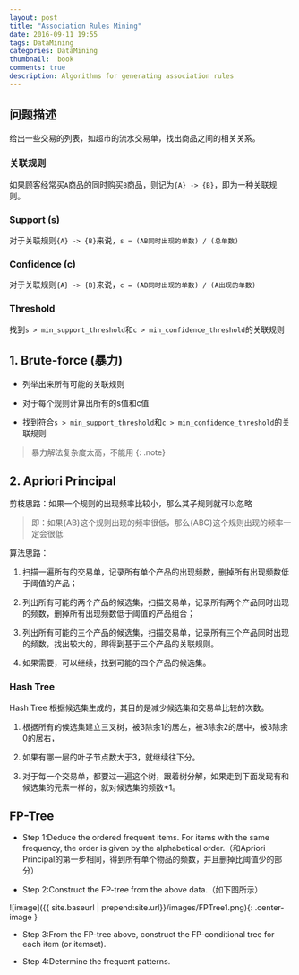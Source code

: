```yaml
---
layout: post
title: "Association Rules Mining"
date: 2016-09-11 19:55
tags: DataMining
categories: DataMining
thumbnail:  book
comments: true
description: Algorithms for generating association rules 
---
```


## 问题描述

给出一些交易的列表，如超市的流水交易单，找出商品之间的相关关系。

### 关联规则

如果顾客经常买`A`商品的同时购买`B`商品，则记为`{A} -> {B}`，即为一种关联规则。

### Support (s)

对于关联规则`{A} -> {B}`来说，`s = (AB同时出现的单数) / (总单数)`

### Confidence (c)

对于关联规则`{A} -> {B}`来说，`c = (AB同时出现的单数) / (A出现的单数)`

### Threshold

找到`s > min_support_threshold`和`c > min_confidence_threshold`的关联规则


## 1. Brute-force (暴力)

- 列举出来所有可能的关联规则

- 对于每个规则计算出所有的s值和c值

- 找到符合`s > min_support_threshold`和`c > min_confidence_threshold`的关联规则

> 暴力解法复杂度太高，不能用
{: .note}


## 2. Apriori Principal

剪枝思路：如果一个规则的出现频率比较小，那么其子规则就可以忽略

> 即：如果{AB}这个规则出现的频率很低，那么{ABC}这个规则出现的频率一定会很低

算法思路：

1. 扫描一遍所有的交易单，记录所有单个产品的出现频数，删掉所有出现频数低于阈值的产品；

2. 列出所有可能的两个产品的候选集，扫描交易单，记录所有两个产品同时出现的频数，删掉所有出现频数低于阈值的产品组合；

3. 列出所有可能的三个产品的候选集，扫描交易单，记录所有三个产品同时出现的频数，找出较大的，即得到基于三个产品的关联规则。

4. 如果需要，可以继续，找到可能的四个产品的候选集。

### Hash Tree

Hash Tree 根据候选集生成的，其目的是减少候选集和交易单比较的次数。

1. 根据所有的候选集建立三叉树，被3除余1的居左，被3除余2的居中，被3除余0的居右，

2. 如果有哪一层的叶子节点数大于3，就继续往下分。

3. 对于每一个交易单，都要过一遍这个树，跟着树分解，如果走到下面发现有和候选集的元素一样的，就对候选集的频数+1。


## FP-Tree

- Step 1:Deduce the ordered frequent items. For items with the same frequency, the order is given by the alphabetical order.（和Apriori Principal的第一步相同，得到所有单个物品的频数，并且删掉比阈值少的部分）

- Step 2:Construct the FP-tree from the above data.（如下图所示）

![image]({{ site.baseurl | prepend:site.url}}/images/FPTree1.png){: .center-image }

- Step 3:From the FP-tree above, construct the FP-conditional tree for each item (or itemset).

- Step 4:Determine the frequent patterns. 

